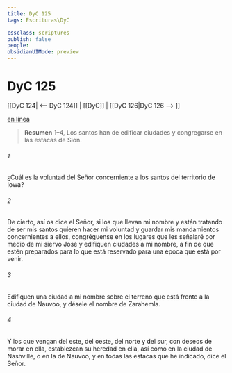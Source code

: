 ```yaml
---
title: DyC 125
tags: Escrituras\DyC

cssclass: scriptures
publish: false
people:
obsidianUIMode: preview
---
```


# DyC 125
[[DyC 124| <-- DyC 124]] | [[DyC]] | [[DyC 126|DyC 126 --> ]]

[en línea](https://churchofjesuschrist.org/study/scriptures/dc-testament/dc/125?lang=spa)

> __Resumen__
1–4, Los santos han de edificar ciudades y congregarse en las estacas de Sion.

###### 1 
¿Cuál es la voluntad del Señor concerniente a los santos del territorio de Iowa?

###### 2 
De cierto, así os dice el Señor, si los que llevan mi nombre y están tratando de ser mis santos quieren hacer mi voluntad y guardar mis mandamientos concernientes a ellos, congréguense en los lugares que les señalaré por medio de mi siervo José y edifiquen ciudades a mi nombre, a fin de que estén preparados para lo que está reservado para una época que está por venir.

###### 3 
Edifiquen una ciudad a mi nombre sobre el terreno que está frente a la ciudad de Nauvoo, y désele el nombre de Zarahemla.

###### 4 
Y los que vengan del este, del oeste, del norte y del sur, con deseos de morar en ella, establezcan su heredad en ella, así como en la ciudad de Nashville, o en la de Nauvoo, y en todas las estacas que he indicado, dice el Señor.

